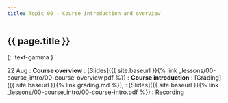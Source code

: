 ```yaml
---
title: Topic 00 - Course introduction and overview
---
```


## {{ page.title }}
{: .text-gamma }

22 Aug
: **Course overview**
  : [Slides]({{ site.baseurl }}{% link _lessons/00-course_intro/00-course-overview.pdf %})
: **Course introduction**
  : [Grading]({{ site.baseurl }}{% link grading.md %}),
  : [Slides]({{ site.baseurl }}{% link _lessons/00-course_intro/00-course-intro.pdf %})
  : [Recording](https://youtu.be/KSJkpqxZBew)
